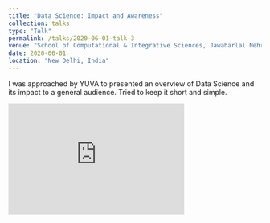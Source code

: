 ```yaml
---
title: "Data Science: Impact and Awareness"
collection: talks
type: "Talk"
permalink: /talks/2020-06-01-talk-3
venue: "School of Computational & Integrative Sciences, Jawaharlal Nehru University"
date: 2020-06-01
location: "New Delhi, India"
---
```

I was approached by YUVA to presented an overview of Data Science and its impact to a general audience. Tried to keep it short and simple.

<iframe src="https://onedrive.live.com/embed?cid=D020380DD4BB6930&amp;resid=D020380DD4BB6930%21695&amp;authkey=AFd7T7ofX470D3U&amp;em=2&amp;wdAr=1.7777777777777777" width="350px" height="221px" frameborder="0">This is an embedded <a target="_blank" href="https://office.com">Microsoft Office</a> presentation, powered by <a target="_blank" href="https://office.com/webapps">Office</a>.</iframe>
